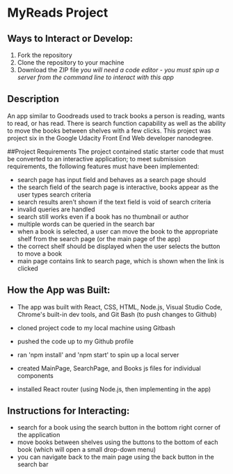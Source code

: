 # MyReads Project

## Ways to Interact or Develop:
1. Fork the repository
2. Clone the repository to your machine
3. Download the ZIP file
*you will need a code editor - you must spin up a server from the command line to interact with this app*

## Description
An app similar to Goodreads used to track books a person is reading, wants to read, or has read. There is search function capability as well as the ability to move the books between shelves with a few clicks. This project was project six in the Google Udacity Front End Web developer nanodegree.

##Project Requirements
The project contained static starter code that must be converted to an interactive application; to meet submission requirements, the following features must have been implemented:
- search page has input field and behaves as a search page should
- the search field of the search page is interactive, books appear as the user types search criteria
- search results aren't shown if the text field is void of search criteria
- invalid queries are handled
- search still works even if a book has no thumbnail or author
- multiple words can be queried in the search bar
- when a book is selected, a user can move the book to the appropriate shelf from the search page (or the main page of the app)
- the correct shelf should be displayed when the user selects the button to move a book
- main page contains link to search page, which is shown when the link is clicked

## How the App was Built:
- The app was built with React, CSS, HTML, Node.js, Visual Studio Code, Chrome's built-in dev tools, and Git Bash (to push changes to Github)

- cloned project code to my local machine using Gitbash
- pushed the code up to my Github profile
- ran 'npm install' and 'npm start' to spin up a local server
- created MainPage, SearchPage, and Books js files for individual components
- installed React router (using Node.js, then implementing in the app)

## Instructions for Interacting:
- search for a book using the search button in the bottom right corner of the application
- move books between shelves using the buttons to the bottom of each book (which will open a small drop-down menu)
- you can navigate back to the main page using the back button in the search bar





